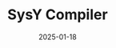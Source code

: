 ---
title: "SysY Compiler"
date: 2025-01-18
url: "https://github.com/jhzhics/PKU-Compilation-25-Spring.git"
---